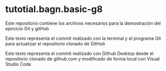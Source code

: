 # tutotial.bagn.basic-g8
Este repositorio contiene los archivos necesarios para la demostración del ejercicio Git y gitHub

Este texto representa el commit realizado con la terminal y el programa Git para actualizar el repositorio clonado de GitHub

Este texto representa el commit realizado con Github Desktop desde el repositorio clonado de github.com y modificado de forma local con Visual Studio Code 
